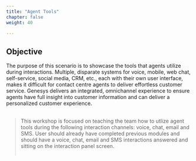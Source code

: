 ```yaml
---
title: "Agent Tools"
chapter: false
weight: 40

---
```





## Objective


The purpose of this scenario is to showcase the tools that agents utilize during interactions. Multiple, disparate systems for voice, mobile, web chat, self-service, social media, CRM, etc., each with their own user interface, makes it difficult for contact centre agents to deliver effortless customer service. Genesys delivers an integrated, omnichannel experience to ensure agents have full insight into customer information and can deliver a personalized customer experience.                          
&nbsp;

 
> This workshop is focused on teaching the team how to utlize agent tools during the following interaction channels: voice, chat, email and SMS. User should already have completed previous modules and should have a voice, chat, email and SMS interactions answered and sitting on the interaction panel screen.  
&nbsp;
&nbsp;










